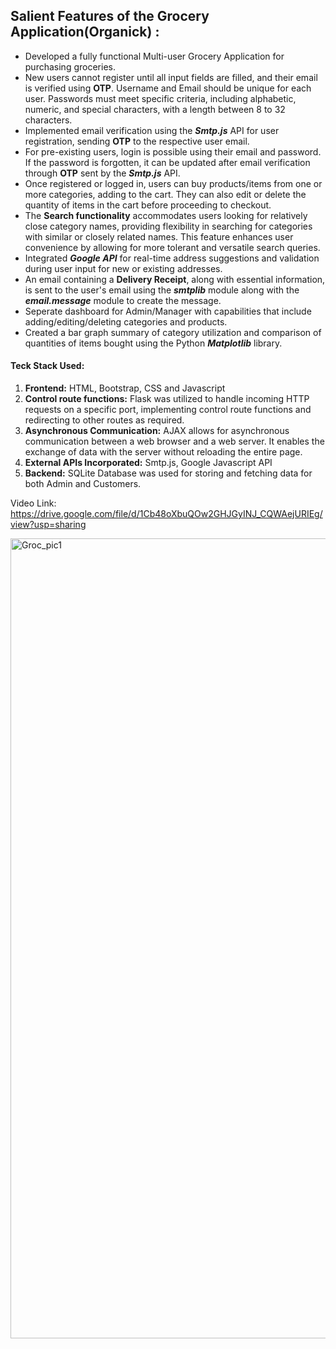 <h2>
Salient Features of the Grocery Application(Organick) :</h2>


<ul>
  <li>Developed a fully functional Multi-user Grocery Application for purchasing groceries.</li>
  <li>New users cannot register until all input fields are filled, and their email is verified using <strong>OTP</strong>. Username and Email should be unique for each user. Passwords must meet specific criteria, including alphabetic, numeric, and special characters, with a length between 8 to 32 characters.</li>
  <li>Implemented email verification using the <strong><em>Smtp.js</em></strong> API for user registration, sending <strong>OTP</strong> to the respective user email.</li>
  <li>For pre-existing users, login is possible using their email and password. If the password is forgotten, it can be updated after email verification through <strong>OTP</strong> sent by the <strong><em>Smtp.js</em></strong> API.</li>
  <li>Once registered or logged in, users can buy products/items from one or more categories, adding to the cart. They can also edit or delete the quantity of items in the cart before proceeding to checkout.</li>
  <li>The <strong>Search functionality</strong> accommodates users looking for relatively close category names, providing flexibility in searching for categories with similar or closely related names. This feature enhances user convenience by allowing for more tolerant and versatile search queries.</li>
  <li>Integrated <strong><em>Google API</em></strong> for real-time address suggestions and validation during user input for new or existing addresses.</li>
  <li>An email containing a <strong>Delivery Receipt</strong>, along with essential information, is sent to the user's email using the <strong><em>smtplib</em></strong> module along with the  <strong><em>email.message</em></strong> module to create the message.</li>
  <li>Seperate dashboard for Admin/Manager with capabilities that include adding/editing/deleting categories and products.</li>
  <li>Created a bar graph summary of category utilization and comparison of quantities of items bought using the Python <strong><em>Matplotlib</em></strong> library.</li>
</ul>

<h4>Teck Stack Used:</h4>
<ol>
  <li><strong>Frontend:</strong> HTML, Bootstrap, CSS and Javascript </li>
  <li>
    <strong>Control route functions:</strong> Flask was utilized to handle incoming HTTP requests on a specific port, implementing control route functions and redirecting to other routes as required.
  </li>
  <li>
    <strong>Asynchronous Communication:</strong> AJAX allows for asynchronous communication between a web browser and a web server. It enables the exchange of data with the server without reloading the entire page.
  </li>
  <li>
   <strong>External APIs Incorporated:</strong> Smtp.js, Google Javascript API
  </li>
  <li>
    <strong>Backend:</strong> SQLite Database was used for storing and fetching data for both Admin and Customers.
  </li>
  
</ol>



Video Link: https://drive.google.com/file/d/1Cb48oXbuQOw2GHJGyINJ_CQWAejURIEg/view?usp=sharing

<img width="1280" alt="Groc_pic1" src="https://github.com/arijit203/GROC/assets/99786400/9c47cf54-ceb1-4087-b98b-4009114204a9">
